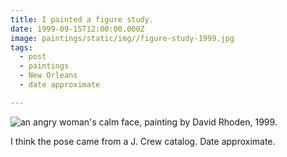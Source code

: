 ```yaml
---
title: I painted a figure study.
date: 1999-09-15T12:00:00.000Z
image: paintings/static/img//figure-study-1999.jpg
tags:
  - post
  - paintings
  - New Orleans
  - date approximate

---
```


![an angry woman's calm face, painting by David Rhoden, 1999.](/static/img/paintings/figure-study-1999.jpg)

I think the pose came from a J. Crew catalog. Date approximate.